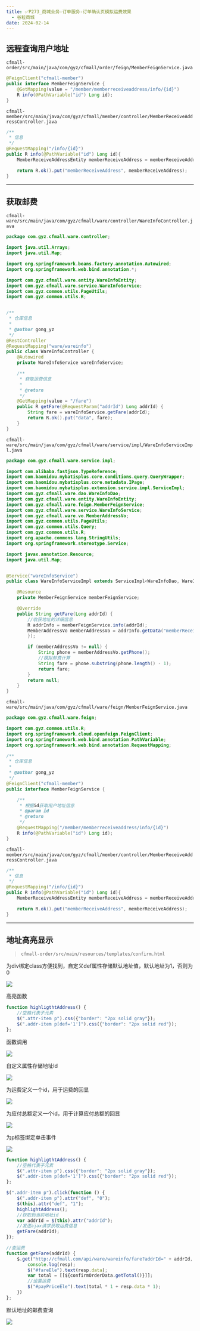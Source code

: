 ```yaml
---
title: ✅P273_商城业务-订单服务-订单确认页模拟运费效果
  - 谷粒商城
date: 2024-02-14
---
```


<!-- more -->

## 远程查询用户地址

`cfmall-order/src/main/java/com/gyz/cfmall/order/feign/MemberFeignService.java`

```java
@FeignClient("cfmall-member")
public interface MemberFeignService {
    @GetMapping(value = "/member/memberreceiveaddress/info/{id}")
    R info(@PathVariable("id") Long id);
}
```

`cfmall-member/src/main/java/com/gyz/cfmall/member/controller/MemberReceiveAddressController.java`

```java
/**
 * 信息
 */
@RequestMapping("/info/{id}")
public R info(@PathVariable("id") Long id){
    MemberReceiveAddressEntity memberReceiveAddress = memberReceiveAddressService.getById(id);

    return R.ok().put("memberReceiveAddress", memberReceiveAddress);
}
```

---

## 获取邮费

`cfmall-ware/src/main/java/com/gyz/cfmall/ware/controller/WareInfoController.java`

```java
package com.gyz.cfmall.ware.controller;

import java.util.Arrays;
import java.util.Map;

import org.springframework.beans.factory.annotation.Autowired;
import org.springframework.web.bind.annotation.*;

import com.gyz.cfmall.ware.entity.WareInfoEntity;
import com.gyz.cfmall.ware.service.WareInfoService;
import com.gyz.common.utils.PageUtils;
import com.gyz.common.utils.R;


/**
 * 仓库信息
 *
 * @author gong_yz
 */
@RestController
@RequestMapping("ware/wareinfo")
public class WareInfoController {
    @Autowired
    private WareInfoService wareInfoService;

    /**
     * 获取运费信息
     *
     * @return
     */
    @GetMapping(value = "/fare")
    public R getFare(@RequestParam("addrId") Long addrId) {
        String fare = wareInfoService.getFare(addrId);
        return R.ok().put("data", fare);
    }
}
```

`cfmall-ware/src/main/java/com/gyz/cfmall/ware/service/impl/WareInfoServiceImpl.java`

```java
package com.gyz.cfmall.ware.service.impl;

import com.alibaba.fastjson.TypeReference;
import com.baomidou.mybatisplus.core.conditions.query.QueryWrapper;
import com.baomidou.mybatisplus.core.metadata.IPage;
import com.baomidou.mybatisplus.extension.service.impl.ServiceImpl;
import com.gyz.cfmall.ware.dao.WareInfoDao;
import com.gyz.cfmall.ware.entity.WareInfoEntity;
import com.gyz.cfmall.ware.feign.MemberFeignService;
import com.gyz.cfmall.ware.service.WareInfoService;
import com.gyz.cfmall.ware.vo.MemberAddressVo;
import com.gyz.common.utils.PageUtils;
import com.gyz.common.utils.Query;
import com.gyz.common.utils.R;
import org.apache.commons.lang.StringUtils;
import org.springframework.stereotype.Service;

import javax.annotation.Resource;
import java.util.Map;


@Service("wareInfoService")
public class WareInfoServiceImpl extends ServiceImpl<WareInfoDao, WareInfoEntity> implements WareInfoService {

    @Resource
    private MemberFeignService memberFeignService;

    @Override
    public String getFare(Long addrId) {
        //收获地址的详细信息
        R addrInfo = memberFeignService.info(addrId);
        MemberAddressVo memberAddressVo = addrInfo.getData("memberReceiveAddress", new TypeReference<MemberAddressVo>() {
        });

        if (memberAddressVo != null) {
            String phone = memberAddressVo.getPhone();
            //模拟邮费计算
            String fare = phone.substring(phone.length() - 1);
            return fare;
        }
        return null;
    }
}
```

`cfmall-ware/src/main/java/com/gyz/cfmall/ware/feign/MemberFeignService.java`

```java
package com.gyz.cfmall.ware.feign;

import com.gyz.common.utils.R;
import org.springframework.cloud.openfeign.FeignClient;
import org.springframework.web.bind.annotation.PathVariable;
import org.springframework.web.bind.annotation.RequestMapping;

/**
 * 仓库信息
 *
 * @author gong_yz
 */
@FeignClient("cfmall-member")
public interface MemberFeignService {

    /**
     * 根据id获取用户地址信息
     * @param id
     * @return
     */
    @RequestMapping("/member/memberreceiveaddress/info/{id}")
    R info(@PathVariable("id") Long id);
}
```

`cfmall-member/src/main/java/com/gyz/cfmall/member/controller/MemberReceiveAddressController.java`

```java
/**
 * 信息
 */
@RequestMapping("/info/{id}")
public R info(@PathVariable("id") Long id){
    MemberReceiveAddressEntity memberReceiveAddress = memberReceiveAddressService.getById(id);

    return R.ok().put("memberReceiveAddress", memberReceiveAddress);
}
```

---

## 地址高亮显示

> `cfmall-order/src/main/resources/templates/confirm.html`


为div绑定class方便找到，自定义def属性存储默认地址值，默认地址为1，否则为0

![](https://cfmall-hello.oss-cn-beijing.aliyuncs.com/img/202401/83a500d05dacfbd65d051bf672d64153.png#id=lJki7&originHeight=128&originWidth=1582&originalType=binary&ratio=1&rotation=0&showTitle=false&status=done&style=none&title=)

高亮函数

```javascript
function highligthtAddress() {
	//空格代表子元素
	$(".attr-item p").css({"border": "2px solid gray"});
	$(".addr-item p[def='1']").css({"border": "2px solid red"});
};
```

函数调用

![](https://cfmall-hello.oss-cn-beijing.aliyuncs.com/img/202401/e57e45105ca59b6b91cf876303936220.png#id=O3Cns&originHeight=854&originWidth=647&originalType=binary&ratio=1&rotation=0&showTitle=false&status=done&style=none&title=)

自定义属性存储地址Id

![](https://cfmall-hello.oss-cn-beijing.aliyuncs.com/img/202401/4f8f4020218398708b80b5574598659d.png#id=MSkie&originHeight=111&originWidth=1774&originalType=binary&ratio=1&rotation=0&showTitle=false&status=done&style=none&title=)

为运费定义一个id，用于运费的回显

![](https://cfmall-hello.oss-cn-beijing.aliyuncs.com/img/202401/5911e04331d9ce7d76b320619c923f96.png#id=ylh0b&originHeight=119&originWidth=618&originalType=binary&ratio=1&rotation=0&showTitle=false&status=done&style=none&title=)

为应付总额定义一个id，用于计算应付总额的回显

![](https://cfmall-hello.oss-cn-beijing.aliyuncs.com/img/202401/b6d08b5359b4ac9a28aa74618e648ca0.png#id=Akhtt&originHeight=146&originWidth=1266&originalType=binary&ratio=1&rotation=0&showTitle=false&status=done&style=none&title=)

为p标签绑定单击事件

![](https://cfmall-hello.oss-cn-beijing.aliyuncs.com/img/202401/2917f6a2a0634e53a36c548b4a8d47ca.png#id=qo1fi&originHeight=760&originWidth=913&originalType=binary&ratio=1&rotation=0&showTitle=false&status=done&style=none&title=)

```javascript
function highligthtAddress() {
	//空格代表子元素
	$(".attr-item p").css({"border": "2px solid gray"});
	$(".addr-item p[def='1']").css({"border": "2px solid red"});
};

$(".addr-item p").click(function () {
	$(".addr-item p").attr("def", "0");
	$(this).attr("def", "1");
	highlightAddress();
	//获取到当前地址id
	var addrId = $(this).attr("addrId");
	//发送ajax请求获取运费信息
	getFare(addrId);
});

//查运费
function getFare(addrId) {
	$.get("http://cfmall.com/api/ware/wareinfo/fare?addrId=" + addrId, function (resp) {
		console.log(resp);
		$("#fareEle").text(resp.data);
		var total = [[${confirmOrderData.getTotal()}]];
		//设置运费
		$("#payPriceEle").text(total * 1 + resp.data * 1);
	})
};
```

默认地址的邮费查询

![](https://cfmall-hello.oss-cn-beijing.aliyuncs.com/img/202401/5b4319440aa5b5267aaa24462abb06a7.png#id=kJSO3&originHeight=876&originWidth=657&originalType=binary&ratio=1&rotation=0&showTitle=false&status=done&style=none&title=)
